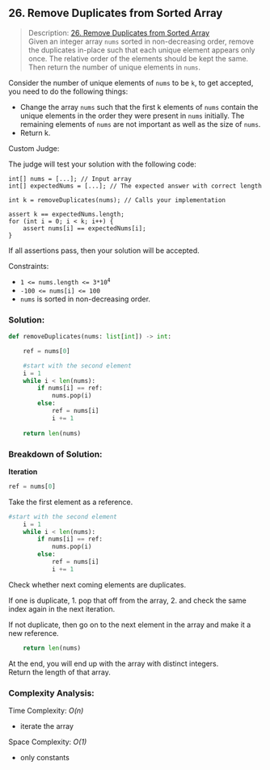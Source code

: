 ## 26. Remove Duplicates from Sorted Array

>Description: [26. Remove Duplicates from Sorted Array](https://leetcode.com/problems/remove-duplicates-from-sorted-array/)\
Given an integer array `nums` sorted in non-decreasing order, remove the duplicates in-place such that each unique element appears only once. The relative order of the elements should be kept the same. Then return the number of unique elements in `nums`.

Consider the number of unique elements of `nums` to be `k`, to get accepted, you need to do the following things:

- Change the array `nums` such that the first k elements of `nums` contain the unique elements in the order they were present in `nums` initially. The remaining elements of `nums` are not important as well as the size of `nums`.
- Return k.

Custom Judge:

The judge will test your solution with the following code:

```
int[] nums = [...]; // Input array
int[] expectedNums = [...]; // The expected answer with correct length

int k = removeDuplicates(nums); // Calls your implementation

assert k == expectedNums.length;
for (int i = 0; i < k; i++) {
    assert nums[i] == expectedNums[i];
}
```

If all assertions pass, then your solution will be accepted.

Constraints:

- <code>1 <= nums.length <= 3*10<sup>4</sup></code>
- `-100 <= nums[i] <= 100`
- `nums` is sorted in non-decreasing order.


### Solution: 

```python
def removeDuplicates(nums: list[int]) -> int:

    ref = nums[0]

    #start with the second element
    i = 1
    while i < len(nums):
        if nums[i] == ref:
            nums.pop(i)
        else:
            ref = nums[i]
            i += 1
    
    return len(nums)
```
### Breakdown of Solution:

**Iteration**

```python
ref = nums[0]
```
Take the first element as a reference.

```python
#start with the second element
    i = 1
    while i < len(nums):
        if nums[i] == ref:
            nums.pop(i)
        else:
            ref = nums[i]
            i += 1
```

Check whether next coming elements are duplicates.

If one is duplicate, 1. pop that off from the array, 2. and check the same index again in the next iteration.

If not duplicate, then go on to the next element in the array and make it a new reference.


```python
    return len(nums)
```

At the end, you will end up with the array with distinct integers.\
Return the length of that array.


### Complexity Analysis:

Time Complexity: *O(n)*

- iterate the array

Space Complexity: *O(1)*

- only constants
